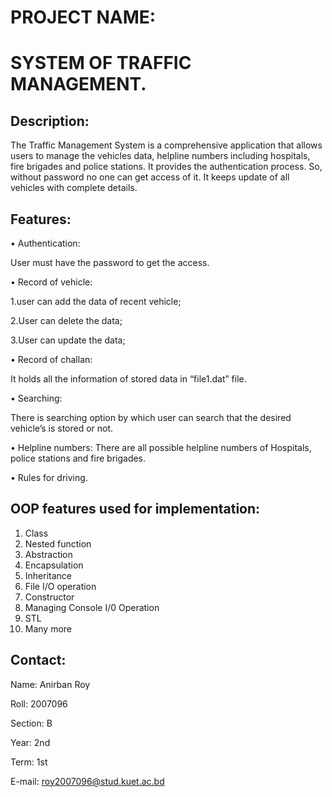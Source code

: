 
# PROJECT NAME:
# SYSTEM OF TRAFFIC MANAGEMENT.

## Description:

The Traffic Management System is a comprehensive application that allows users to manage the vehicles data, helpline numbers including hospitals, fire brigades and police stations. It provides the authentication process. So, without password no one can get access of it. It keeps update of all vehicles with complete details.
## Features:

•	Authentication:

User must have the password to get the access.

•	Record of vehicle:

1.user can add the data of recent vehicle;

2.User can delete the data;

3.User can update the data;

•	Record of challan:

It holds all the information of stored data in “file1.dat” file.

•	Searching:

There is searching option by which user can search that the desired vehicle’s is stored or not.

•	Helpline numbers:
There are all possible helpline numbers of Hospitals, police stations and fire brigades.

•	Rules for driving.

## OOP features used for implementation:
1.	Class
2.	Nested function
3.	Abstraction
4.	Encapsulation
5.	Inheritance
6.	File I/O operation
7.	Constructor
8.	Managing Console I/0 Operation
9.	STL
10.	Many more

##  Contact:
Name: Anirban Roy

Roll: 2007096

Section: B

Year: 2nd

Term: 1st

E-mail: roy2007096@stud.kuet.ac.bd
